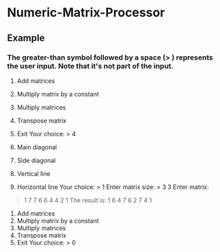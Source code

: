 # Numeric-Matrix-Processor
## Example
### The greater-than symbol followed by a space (> ) represents the user input. Note that it's not part of the input.

1. Add matrices
2. Multiply matrix by a constant
3. Multiply matrices
4. Transpose matrix
0. Exit
Your choice: > 4

1. Main diagonal
2. Side diagonal
3. Vertical line
4. Horizontal line
Your choice: > 1
Enter matrix size: > 3 3
Enter matrix:
> 1 7 7
> 6 6 4
> 4 2 1
The result is:
1 6 4
7 6 2
7 4 1

1. Add matrices
2. Multiply matrix by a constant
3. Multiply matrices
4. Transpose matrix
0. Exit
Your choice: > 0
